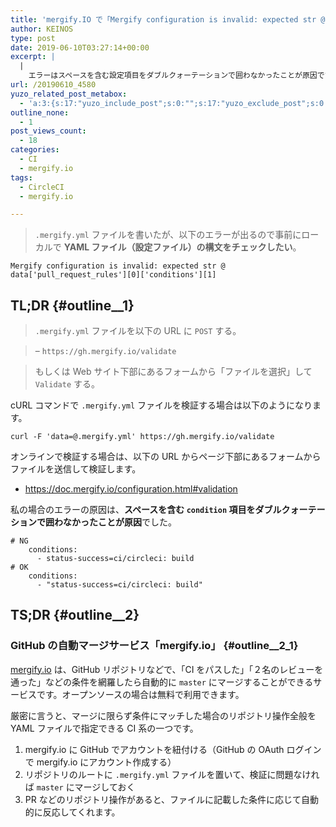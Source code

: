 ```yaml
---
title: 'mergify.IO で「Mergify configuration is invalid: expected str @ data[‘pull_request_rules’][0][‘conditions’][1]」'
author: KEINOS
type: post
date: 2019-06-10T03:27:14+00:00
excerpt: |
  |
    エラーはスペースを含む設定項目をダブルクォーテーションで囲わなかったことが原因ですが、mergify.IO の ".mergify.yml" ファイルを cURL コマンドで "https://gh.mergify.io/validate" にポストすると YAML ファイルの事前検証ができます。
url: /20190610_4580
yuzo_related_post_metabox:
  - 'a:3:{s:17:"yuzo_include_post";s:0:"";s:17:"yuzo_exclude_post";s:0:"";s:21:"yuzo_disabled_related";N;}'
outline_none:
  - 1
post_views_count:
  - 18
categories:
  - CI
  - mergify.io
tags:
  - CircleCI
  - mergify.io

---
```

> `.mergify.yml` ファイルを書いたが、以下のエラーが出るので事前にローカルで **YAML ファイル（設定ファイル）の構文をチェックしたい**。 

    Mergify configuration is invalid: expected str @ data['pull_request_rules'][0]['conditions'][1]
    

## TL;DR {#outline__1}

> `.mergify.yml` ファイルを以下の URL に `POST` する。
        
> &#8211; `https://gh.mergify.io/validate`
    
> もしくは Web サイト下部にあるフォームから「ファイルを選択」して `Validate` する。 

cURL コマンドで `.mergify.yml` ファイルを検証する場合は以下のようになります。

    curl -F 'data=@.mergify.yml' https://gh.mergify.io/validate
    

オンラインで検証する場合は、以下の URL からページ下部にあるフォームからファイルを送信して検証します。

  * https://doc.mergify.io/configuration.html#validation 

私の場合のエラーの原因は、**スペースを含む `condition` 項目をダブルクォーテーションで囲わなかったことが原因**でした。

    # NG
        conditions:
          - status-success=ci/circleci: build
    # OK
        conditions:
          - "status-success=ci/circleci: build"
    

## TS;DR {#outline__2}

### GitHub の自動マージサービス「mergify.io」 {#outline__2_1}

[mergify.io][1] は、GitHub リポジトリなどで、「CI をパスした」「２名のレビューを通った」などの条件を網羅したら自動的に `master` にマージすることができるサービスです。オープンソースの場合は無料で利用できます。

厳密に言うと、マージに限らず条件にマッチした場合のリポジトリ操作全般を YAML ファイルで指定できる CI 系の一つです。

  1. mergify.io に GitHub でアカウントを紐付ける（GitHub の OAuth ログインで mergify.io にアカウント作成する）
  2. リポジトリのルートに `.mergify.yml` ファイルを置いて、検証に問題なければ `master` にマージしておく
  3. PR などのリポジトリ操作があると、ファイルに記載した条件に応じて自動的に反応してくれます。

 [1]: https://mergify.io/